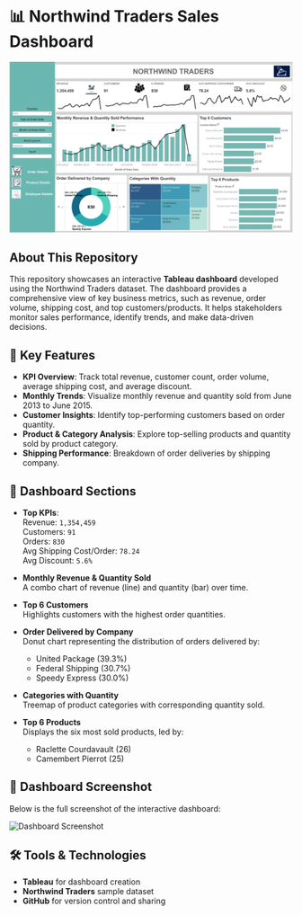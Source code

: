 # 📊 Northwind Traders Sales Dashboard

![Northwind Traders Dashboard](Northwind_SS.png)

## About This Repository

This repository showcases an interactive **Tableau dashboard** developed using the Northwind Traders dataset. The dashboard provides a comprehensive view of key business metrics, such as revenue, order volume, shipping cost, and top customers/products. It helps stakeholders monitor sales performance, identify trends, and make data-driven decisions.

## 🚀 Key Features

- **KPI Overview**: Track total revenue, customer count, order volume, average shipping cost, and average discount.
- **Monthly Trends**: Visualize monthly revenue and quantity sold from June 2013 to June 2015.
- **Customer Insights**: Identify top-performing customers based on order quantity.
- **Product & Category Analysis**: Explore top-selling products and quantity sold by product category.
- **Shipping Performance**: Breakdown of order deliveries by shipping company.

## 📂 Dashboard Sections

- **Top KPIs**:  
  Revenue: `1,354,459`  
  Customers: `91`  
  Orders: `830`  
  Avg Shipping Cost/Order: `78.24`  
  Avg Discount: `5.6%`

- **Monthly Revenue & Quantity Sold**  
  A combo chart of revenue (line) and quantity (bar) over time.

- **Top 6 Customers**  
  Highlights customers with the highest order quantities.

- **Order Delivered by Company**  
  Donut chart representing the distribution of orders delivered by:
  - United Package (39.3%)
  - Federal Shipping (30.7%)
  - Speedy Express (30.0%)

- **Categories with Quantity**  
  Treemap of product categories with corresponding quantity sold.

- **Top 6 Products**  
  Displays the six most sold products, led by:
  - Raclette Courdavault (26)
  - Camembert Pierrot (25)

## 📸 Dashboard Screenshot

Below is the full screenshot of the interactive dashboard:

![Dashboard Screenshot](dashboard.png)

## 🛠️ Tools & Technologies

- **Tableau** for dashboard creation
- **Northwind Traders** sample dataset
- **GitHub** for version control and sharing
